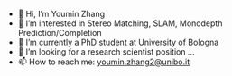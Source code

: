 - 👋 Hi, I’m Youmin Zhang
- 👀 I’m interested in Stereo Matching, SLAM, Monodepth Prediction/Completion
- 🌱 I’m currently a PhD student at University of Bologna
- 💞️ I’m looking for a research scientist position ...
- 📫 How to reach me: youmin.zhang2@unibo.it

<!---
youmi-zym/youmi-zym is a ✨ special ✨ repository because its `README.md` (this file) appears on your GitHub profile.
You can click the Preview link to take a look at your changes.
--->
